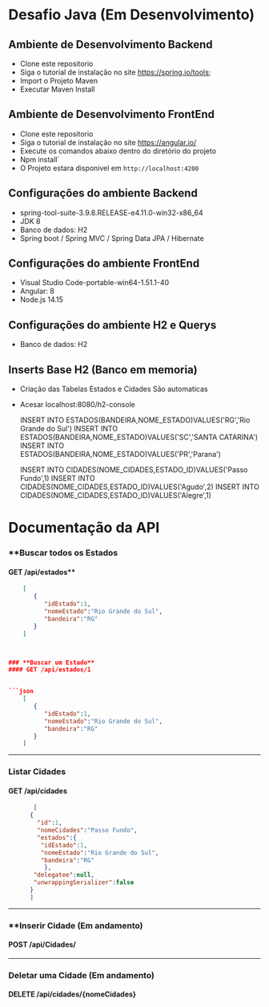 
# Desafio Java (Em Desenvolvimento)

## Ambiente de Desenvolvimento Backend
*   Clone este repositorio
*   Siga o tutorial de instalação no site https://spring.io/tools;
*   Import o Projeto Maven 
*   Executar Maven Install

## Ambiente de Desenvolvimento FrontEnd
*   Clone este repositorio
*	Siga o tutorial de instalação no site https://angular.io/
*   Execute os comandos abaixo dentro do diretório do projeto
*   Npm install`
*   O Projeto estara disponivel em `http://localhost:4200`


## Configurações do ambiente Backend
* spring-tool-suite-3.9.8.RELEASE-e4.11.0-win32-x86_64
* JDK 8
* Banco de dados: H2 
* Spring boot / Spring MVC / Spring Data JPA / Hibernate

## Configurações do ambiente FrontEnd
* Visual Studio Code-portable-win64-1.51.1-40
* Angular: 8
* Node.js 14.15

## Configurações do ambiente H2 e Querys
* Banco de dados: H2


## Inserts Base H2 (Banco em memoria)
* Criação das Tabelas Estados e Cidades São automaticas
* Acesar localhost:8080/h2-console

  INSERT INTO ESTADOS(BANDEIRA,NOME_ESTADO)VALUES('RG','Rio Grande do Sul')
  INSERT INTO ESTADOS(BANDEIRA,NOME_ESTADO)VALUES('SC','SANTA CATARINA')
  INSERT INTO ESTADOS(BANDEIRA,NOME_ESTADO)VALUES('PR','Parana')

  INSERT INTO CIDADES(NOME_CIDADES,ESTADO_ID)VALUES('Passo Fundo',1) 
  INSERT INTO CIDADES(NOME_CIDADES,ESTADO_ID)VALUES('Agudo',2)
  INSERT INTO CIDADES(NOME_CIDADES,ESTADO_ID)VALUES('Alegre',1) 


# Documentação da API


### **Buscar todos os Estados 
####  GET /api/estados** 

```json
	[
	   {
	      "idEstado":1,
	      "nomeEstado":"Rio Grande do Sul",
	      "bandeira":"RG"
	   }
	]



### **Buscar um Estado**
#### GET /api/estados/1  


```json
	[
	   {
	      "idEstado":1,
	      "nomeEstado":"Rio Grande do Sul",
	      "bandeira":"RG"
	   }
	]
```


---
### **Listar Cidades**
#### GET /api/cidades  

```json
       [
	  {
	    "id":1,
	    "nomeCidades":"Passo Fundo",
	    "estados":{
		 "idEstado":1,
		 "nomeEstado":"Rio Grande do Sul",
		 "bandeira":"RG"
		  },
	   "delegatee":null,
	   "unwrappingSerializer":false
	  }
      ]
```
---
### **Inserir Cidade (Em andamento)
####  POST /api/Cidades/   

---
### **Deletar uma Cidade** (Em andamento)
####  DELETE /api/cidades/{nomeCidades}

